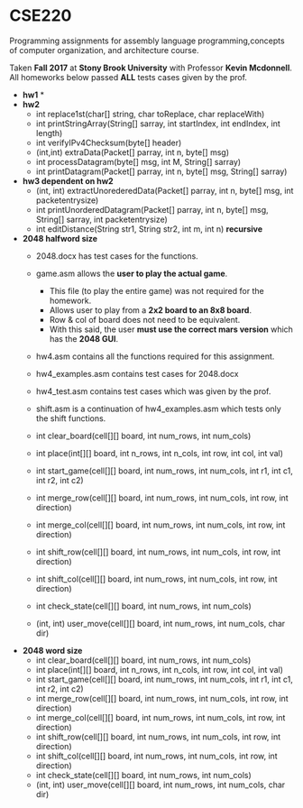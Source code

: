 # CSE220
Programming assignments for assembly language programming,concepts of computer organization, and architecture course.

Taken **Fall 2017** at **Stony Brook University** with Professor **Kevin Mcdonnell**.
All homeworks below passed **ALL** tests cases given by the prof.

* **hw1**
  * 
* **hw2**
  * int replace1st(char[] string, char toReplace, char replaceWith)
  * int printStringArray(String[] sarray, int startIndex, int endIndex, int length)
  * int verifyIPv4Checksum(byte[] header)
  * (int,int) extraData(Packet[] parray, int n, byte[] msg)
  * int processDatagram(byte[] msg, int M, String[] sarray)
  * int printDatagram(Packet[] parray, int n, byte[] msg, String[] sarray)
* **hw3 dependent on hw2**
  * (int, int) extractUnorederedData(Packet[] parray, int n, byte[] msg, int packetentrysize)
  * int printUnorderedDatagram(Packet[] parray, int n, byte[] msg, String[] sarray, int packetentrysize)
  * int editDistance(String str1, String str2, int m, int n) **recursive**
* **2048 halfword size**
  * 2048.docx has test cases for the functions.
  * game.asm allows the **user to play the actual game**.
    * This file (to play the entire game) was not required for the homework.
    * Allows user to play from a **2x2 board to an 8x8 board**.
    * Row & col of board does not need to be equivalent.
    * With this said, the user **must use the correct mars version** which has the **2048 GUI**.
  * hw4.asm contains all the functions required for this assignment.
  * hw4_examples.asm contains test cases for 2048.docx
  * hw4_test.asm contains test cases which was given by the prof.
  * shift.asm is a continuation of hw4_examples.asm which tests only the shift functions.
  
  * int clear_board(cell[][] board, int num_rows, int num_cols)
  * int place(int[][] board, int n_rows, int n_cols, int row, int col, int val)
  * int start_game(cell[][] board, int num_rows, int num_cols, int r1, int c1, int r2, int c2)
  * int merge_row(cell[][] board, int num_rows, int num_cols, int row, int direction)
  * int merge_col(cell[][] board, int num_rows, int num_cols, int row, int direction)
  * int shift_row(cell[][] board, int num_rows, int num_cols, int row, int direction)
  * int shift_col(cell[][] board, int num_rows, int num_cols, int row, int direction)
  * int check_state(cell[][] board, int num_rows, int num_cols)
  * (int, int) user_move(cell[][] board, int num_rows, int num_cols, char dir)
* **2048 word size**
  * int clear_board(cell[][] board, int num_rows, int num_cols)
  * int place(int[][] board, int n_rows, int n_cols, int row, int col, int val)
  * int start_game(cell[][] board, int num_rows, int num_cols, int r1, int c1, int r2, int c2)
  * int merge_row(cell[][] board, int num_rows, int num_cols, int row, int direction)
  * int merge_col(cell[][] board, int num_rows, int num_cols, int row, int direction)
  * int shift_row(cell[][] board, int num_rows, int num_cols, int row, int direction)
  * int shift_col(cell[][] board, int num_rows, int num_cols, int row, int direction)
  * int check_state(cell[][] board, int num_rows, int num_cols)
  * (int, int) user_move(cell[][] board, int num_rows, int num_cols, char dir)
